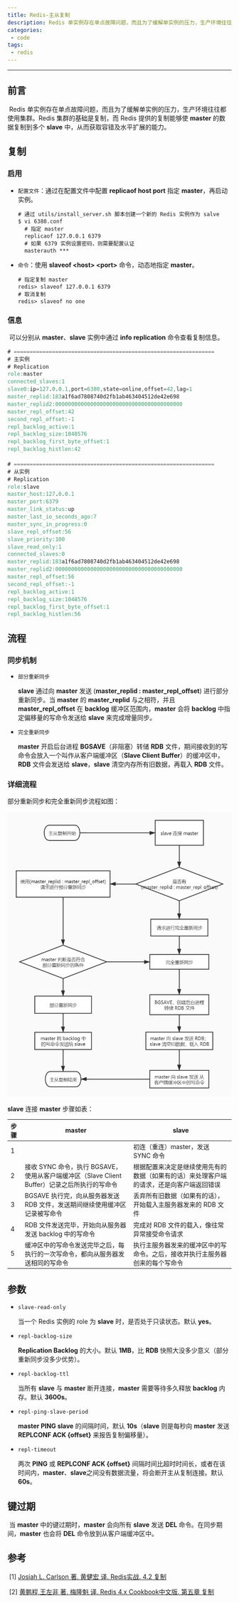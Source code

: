 ```yaml
---
title: Redis-主从复制
description: Redis 单实例存在单点故障问题，而且为了缓解单实例的压力，生产环境往往都使用集群。Redis 集群的基础是复制，而 Redis 提供的复制能够使主实例（master）的数据复制到多个从实例（slave）中，从而获取容错及水平扩展的能力。
categories: 
 - code
tags:
 - redis
---
```


------

## 前言

​	Redis 单实例存在单点故障问题，而且为了缓解单实例的压力，生产环境往往都使用集群。Redis 集群的基础是复制，而 Redis 提供的复制能够使 **master** 的数据复制到多个 **slave** 中，从而获取容错及水平扩展的能力。

## 复制

### 	启用

- `配置文件`：通过在配置文件中配置 **replicaof host port** 指定 **master**，再启动实例。

  ```shell
  # 通过 utils/install_server.sh 脚本创建一个新的 Redis 实例作为 salve
  $ vi 6380.conf
  	# 指定 master
  	replicaof 127.0.0.1 6379
  	# 如果 6379 实例设置密码，则需要配置认证
  	masterauth ***
  ```

- `命令`：使用 **slaveof \<host\> \<port\>** 命令，动态地指定 **master**。

  ```shell
  # 指定复制 master
  redis> slaveof 127.0.0.1 6379
  # 取消复制
  redis> slaveof no one
  ```

### 信息

​	可以分别从 **master**、**slave** 实例中通过 **info replication** 命令查看复制信息。

```verilog
# ===============================================================
# 主实例
# Replication
role:master
connected_slaves:1
slave0:ip=127.0.0.1,port=6380,state=online,offset=42,lag=1
master_replid:183a1f6ad7808740d2fb1ab463404512de42e698
master_replid2:0000000000000000000000000000000000000000
master_repl_offset:42
second_repl_offset:-1
repl_backlog_active:1
repl_backlog_size:1048576
repl_backlog_first_byte_offset:1
repl_backlog_histlen:42

# ===============================================================
# 从实例
# Replication
role:slave
master_host:127.0.0.1
master_port:6379
master_link_status:up
master_last_io_seconds_ago:7
master_sync_in_progress:0
slave_repl_offset:56
slave_priority:100
slave_read_only:1
connected_slaves:0
master_replid:183a1f6ad7808740d2fb1ab463404512de42e698
master_replid2:0000000000000000000000000000000000000000
master_repl_offset:56
second_repl_offset:-1
repl_backlog_active:1
repl_backlog_size:1048576
repl_backlog_first_byte_offset:1
repl_backlog_histlen:56
```

## 流程

### 同步机制

- `部分重新同步`

  **slave** 通过向 **master** 发送 (**master_replid : master_repl_offset**) 进行部分重新同步。当 **master** 的 **master_replid** 与之相符，并且 **master_repl_offset** 在 **backlog** 缓冲区范围内，**master** 会将 **backlog** 中指定偏移量的写命令发送给 **slave** 来完成增量同步。

- `完全重新同步`

  **master** 开启后台进程 **BGSAVE**（非阻塞）转储 **RDB** 文件，期间接收到的写命令会放入一个叫作从客户端缓冲区（**Slave Client Buffer**）的缓冲区中，**RDB** 文件会发送给 **slave**，**slave** 清空内存所有旧数据，再载入 **RDB** 文件。

### 详细流程

部分重新同步和完全重新同步流程如图：

![同步流程](https://github.com/guolanren/gallery/blob/master/found/2020-02-26-Redis-%E4%B8%BB%E4%BB%8E%E5%A4%8D%E5%88%B6/Synchronization-Flow.jpg?raw=true)

**slave** 连接 **master** 步骤如表：

| 步骤 | master                                                       | slave                                                        |
| :--- | ------------------------------------------------------------ | ------------------------------------------------------------ |
| 1    |                                                              | 初连（重连）master，发送 SYNC 命令                           |
| 2    | 接收 SYNC 命令，执行 BGSAVE，使用从客户端缓冲区（Slave Client Buffer）记录之后所执行的写命令 | 根据配置来决定是继续使用先有的数据（如果有的话）来处理客户端的请求，还是向客户端返回错误 |
| 3    | BGSAVE 执行完，向从服务器发送 RDB 文件，发送期间继续使用缓冲区记录被写命令 | 丢弃所有旧数据（如果有的话），开始载入主服务器发来的 RDB 文件 |
| 4    | RDB 文件发送完毕，开始向从服务器发送 backlog 中的写命令      | 完成对 RDB 文件的载入，像往常异常接受命令请求                |
| 5    | 缓冲区中的写命令发送完毕之后，每执行的一次写命令，都向从服务器发送相同的写命令 | 执行主服务器发来的缓冲区中的写命令。之后，接收并执行主服务器创来的每个写命令 |

## 参数

- `slave-read-only`

  当一个 Redis 实例的 role 为 **slave** 时，是否处于只读状态。默认 **yes**。

- `repl-backlog-size`

  **Replication Backlog** 的大小。默认 **1MB**，比 **RDB** 快照大没多少意义（部分重新同步没多少优势）。

- `repl-backlog-ttl`

  当所有 **slave** 与 **master** 断开连接，**master** 需要等待多久释放 **backlog** 内存。默认 **3600s**。

- `repl-ping-slave-period`

  **master PING slave** 的间隔时间，默认 **10s**（**slave** 则是每秒向 **master** 发送 **REPLCONF ACK {offset}** 来报告复制偏移量）。

- `repl-timeout`

  两次 **PING** 或 **REPLCONF ACK {offset}** 间隔时间比超时时间长，或者在该时间内，**master**、**slave**之间没有数据流量，将会断开主从复制连接。默认 **60s**。

## 键过期

​	当 **master** 中的键过期时，**master** 会向所有 **slave** 发送 **DEL** 命令。在同步期间，**master** 也会将 **DEL** 命令放到从客户端缓冲区中。

## 参考

​	\[1\] [Josiah L. Carlson 著. 黄健宏 译. Redis实战. 4.2 复制](<https://book.douban.com/subject/26612779/>)

​	\[2\] [黄鹏程,王左非 著. 梅隆魁 译. Redis 4.x Cookbook中文版. 第五章 复制](<https://book.douban.com/subject/30227261/>)
